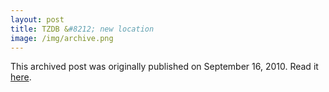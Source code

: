 ```yaml
---
layout: post
title: TZDB &#8212; new location
image: /img/archive.png
---
```

This archived post was originally published on September 16, 2010. Read it [here](/alex.ciobanu.org/index42a9.html).

